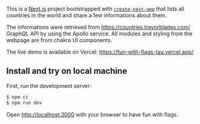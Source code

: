 This is a [Next.js](https://nextjs.org/) project bootstrapped with [`create-next-app`](https://github.com/vercel/next.js/tree/canary/packages/create-next-app) that lists all countries in the world and share a few informations about them.

The informations were retrieved from https://countries.trevorblades.com/ GraphQL API by using the Apollo service. All modules and styling from the webpage are from chakra UI components.

The live demo is available on Vercel: https://fun-with-flags-tau.vercel.app/

## Install and try on local machine

First, run the development server:

```bash
$ npm ci 
$ npm run dev
```

Open [http://localhost:3000](http://localhost:3000) with your browser to have fun with flags.

